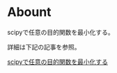 # Abount
scipyで任意の目的関数を最小化する。

詳細は下記の記事を参照。

[scipyで任意の目的関数を最小化する](https://qiita.com/unpuy_tw/items/3aed3989f79bd8a8ffbb)

